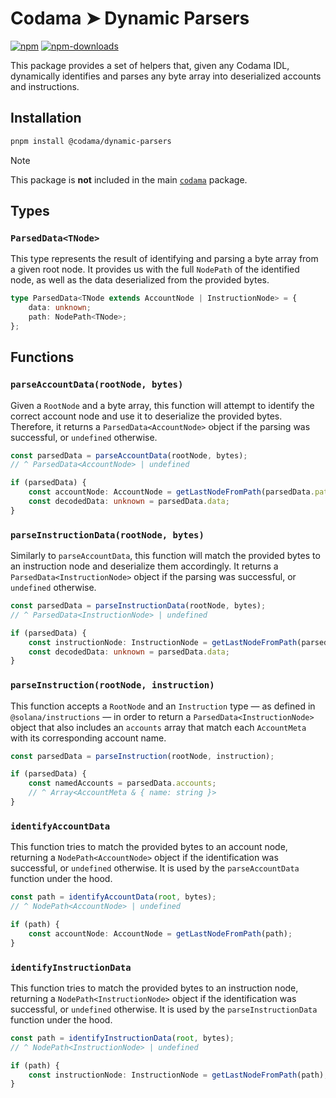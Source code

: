 # Codama ➤ Dynamic Parsers

[![npm][npm-image]][npm-url]
[![npm-downloads][npm-downloads-image]][npm-url]

[npm-downloads-image]: https://img.shields.io/npm/dm/@codama/dynamic-parsers.svg?style=flat
[npm-image]: https://img.shields.io/npm/v/@codama/dynamic-parsers.svg?style=flat&label=%40codama%2Fdynamic-parsers
[npm-url]: https://www.npmjs.com/package/@codama/dynamic-parsers

This package provides a set of helpers that, given any Codama IDL, dynamically identifies and parses any byte array into deserialized accounts and instructions.

## Installation

```sh
pnpm install @codama/dynamic-parsers
```

> [!NOTE]
> This package is **not** included in the main [`codama`](../library) package.

## Types

### `ParsedData<TNode>`

This type represents the result of identifying and parsing a byte array from a given root node. It provides us with the full `NodePath` of the identified node, as well as the data deserialized from the provided bytes.

```ts
type ParsedData<TNode extends AccountNode | InstructionNode> = {
    data: unknown;
    path: NodePath<TNode>;
};
```

## Functions

### `parseAccountData(rootNode, bytes)`

Given a `RootNode` and a byte array, this function will attempt to identify the correct account node and use it to deserialize the provided bytes. Therefore, it returns a `ParsedData<AccountNode>` object if the parsing was successful, or `undefined` otherwise.

```ts
const parsedData = parseAccountData(rootNode, bytes);
// ^ ParsedData<AccountNode> | undefined

if (parsedData) {
    const accountNode: AccountNode = getLastNodeFromPath(parsedData.path);
    const decodedData: unknown = parsedData.data;
}
```

### `parseInstructionData(rootNode, bytes)`

Similarly to `parseAccountData`, this function will match the provided bytes to an instruction node and deserialize them accordingly. It returns a `ParsedData<InstructionNode>` object if the parsing was successful, or `undefined` otherwise.

```ts
const parsedData = parseInstructionData(rootNode, bytes);
// ^ ParsedData<InstructionNode> | undefined

if (parsedData) {
    const instructionNode: InstructionNode = getLastNodeFromPath(parsedData.path);
    const decodedData: unknown = parsedData.data;
}
```

### `parseInstruction(rootNode, instruction)`

This function accepts a `RootNode` and an `Instruction` type — as defined in `@solana/instructions` — in order to return a `ParsedData<InstructionNode>` object that also includes an `accounts` array that match each `AccountMeta` with its corresponding account name.

```ts
const parsedData = parseInstruction(rootNode, instruction);

if (parsedData) {
    const namedAccounts = parsedData.accounts;
    // ^ Array<AccountMeta & { name: string }>
}
```

### `identifyAccountData`

This function tries to match the provided bytes to an account node, returning a `NodePath<AccountNode>` object if the identification was successful, or `undefined` otherwise. It is used by the `parseAccountData` function under the hood.

```ts
const path = identifyAccountData(root, bytes);
// ^ NodePath<AccountNode> | undefined

if (path) {
    const accountNode: AccountNode = getLastNodeFromPath(path);
}
```

### `identifyInstructionData`

This function tries to match the provided bytes to an instruction node, returning a `NodePath<InstructionNode>` object if the identification was successful, or `undefined` otherwise. It is used by the `parseInstructionData` function under the hood.

```ts
const path = identifyInstructionData(root, bytes);
// ^ NodePath<InstructionNode> | undefined

if (path) {
    const instructionNode: InstructionNode = getLastNodeFromPath(path);
}
```
